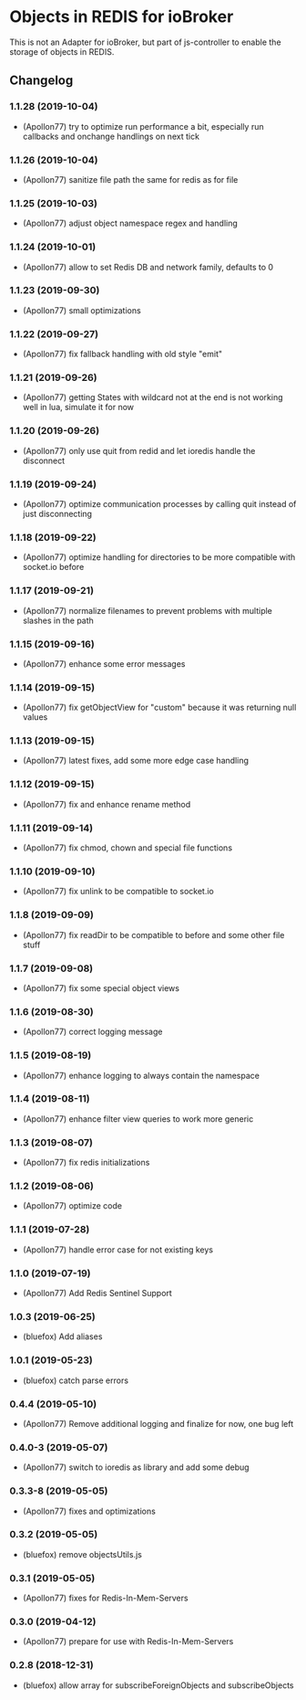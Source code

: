 # Objects in REDIS for ioBroker
This is not an Adapter for ioBroker, but part of js-controller to enable the storage of objects in REDIS.

## Changelog

### 1.1.28 (2019-10-04)
* (Apollon77) try to optimize run performance a bit, especially run callbacks and onchange handlings on next tick

### 1.1.26 (2019-10-04)
* (Apollon77) sanitize file path the same for redis as for file

### 1.1.25 (2019-10-03)
* (Apollon77) adjust object namespace regex and handling

### 1.1.24 (2019-10-01)
* (Apollon77) allow to set Redis DB and network family, defaults to 0

### 1.1.23 (2019-09-30)
* (Apollon77) small optimizations

### 1.1.22 (2019-09-27)
* (Apollon77) fix fallback handling with old style "emit"

### 1.1.21 (2019-09-26)
* (Apollon77) getting States with wildcard not at the end is not working well in lua, simulate it for now

### 1.1.20 (2019-09-26)
* (Apollon77) only use quit from redid and let ioredis handle the disconnect

### 1.1.19 (2019-09-24)
* (Apollon77) optimize communication processes by calling quit instead of just disconnecting

### 1.1.18 (2019-09-22)
* (Apollon77) optimize handling for directories to be more compatible with socket.io before

### 1.1.17 (2019-09-21)
* (Apollon77) normalize filenames to prevent problems with multiple slashes in the path

### 1.1.15 (2019-09-16)
* (Apollon77) enhance some error messages

### 1.1.14 (2019-09-15)
* (Apollon77) fix getObjectView for "custom" because it was returning null values

### 1.1.13 (2019-09-15)
* (Apollon77) latest fixes, add some more edge case handling

### 1.1.12 (2019-09-15)
* (Apollon77) fix and enhance rename method

### 1.1.11 (2019-09-14)
* (Apollon77) fix chmod, chown and special file functions

### 1.1.10 (2019-09-10)
* (Apollon77) fix unlink to be compatible to socket.io

### 1.1.8 (2019-09-09)
* (Apollon77) fix readDir to be compatible to before and some other file stuff

### 1.1.7 (2019-09-08)
* (Apollon77) fix some special object views

### 1.1.6 (2019-08-30)
* (Apollon77) correct logging message

### 1.1.5 (2019-08-19)
* (Apollon77) enhance logging to always contain the namespace

### 1.1.4 (2019-08-11)
* (Apollon77) enhance filter view queries to work more generic

### 1.1.3 (2019-08-07)
* (Apollon77) fix redis initializations

### 1.1.2 (2019-08-06)
* (Apollon77) optimize code

### 1.1.1 (2019-07-28)
* (Apollon77) handle error case for not existing keys

### 1.1.0 (2019-07-19)
* (Apollon77) Add Redis Sentinel Support

### 1.0.3 (2019-06-25)
* (bluefox) Add aliases

### 1.0.1 (2019-05-23)
* (bluefox) catch parse errors

### 0.4.4 (2019-05-10)
* (Apollon77) Remove additional logging and finalize for now, one bug left

### 0.4.0-3 (2019-05-07)
* (Apollon77) switch to ioredis as library and add some debug

### 0.3.3-8 (2019-05-05)
* (Apollon77) fixes and optimizations

### 0.3.2 (2019-05-05)
* (bluefox) remove objectsUtils.js

### 0.3.1 (2019-05-05)
* (Apollon77) fixes for Redis-In-Mem-Servers

### 0.3.0 (2019-04-12)
* (Apollon77) prepare for use with Redis-In-Mem-Servers

### 0.2.8 (2018-12-31)
* (bluefox) allow array for subscribeForeignObjects and subscribeObjects